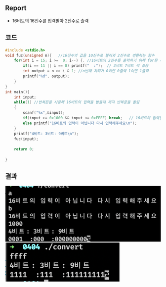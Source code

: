 ## Report
+ 16비트의 16진수를 입력받아 2진수로 출력
## 코드

```c
#include <stdio.h>
void fuc(unsigned n){   //16진수의 값을 10진수로 불러와 2진수로 변환하는 함수
	for(int i = 15; i >=  0; i--) {. //16비트의 2진수를 출력하기 위해 for문 사용
		if(i == 11 || i == 8) printf("  :");  // 3비트 7비트 씩 끊음
		int output = n >> i & 1; //n번째 자리가 0이면 0출력 1이면 1출력
		printf("%d", output);
	}
}
int main(){
	int input;
	while(1) //반복문을 사용해 16비트의 입력을 받을때 까지 반복문을 돌림
	{
		scanf("%x",&input);
		if(input >= 0x1000 && input <= 0xFFFF) break;	// 16비트의 입력일 경우 반복문 종료
		else printf("16비트의 입력이 아닙니다 다시 입력해주세요\n");
	}
	printf("4비트: 3비트: 9비트\n");
	fuc(input);

	return 0;

}
```

## 결과

<img src="./out1.png">
<img src="./out2.png">
